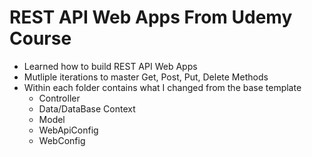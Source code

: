 # REST API Web Apps From Udemy Course
- Learned how to build REST API Web Apps
- Mutliple iterations to master Get, Post, Put, Delete Methods
- Within each folder contains what I changed from the base template
  - Controller
  - Data/DataBase Context
  - Model
  - WebApiConfig
  - WebConfig
